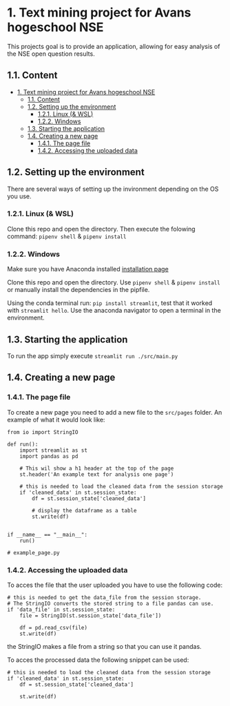 # 1. Text mining project for Avans hogeschool NSE
This projects goal is to provide an application, allowing for easy analysis of the NSE open question results.

## 1.1. Content
- [1. Text mining project for Avans hogeschool NSE](#1-text-mining-project-for-avans-hogeschool-nse)
  - [1.1. Content](#11-content)
  - [1.2. Setting up the environment](#12-setting-up-the-environment)
    - [1.2.1. Linux (\& WSL)](#121-linux--wsl)
    - [1.2.2. Windows](#122-windows)
  - [1.3. Starting the application](#13-starting-the-application)
  - [1.4. Creating a new page](#14-creating-a-new-page)
    - [1.4.1. The page file](#141-the-page-file)
    - [1.4.2. Accessing the uploaded data](#142-accessing-the-uploaded-data)


## 1.2. Setting up the environment
There are several ways of setting up the invironment depending on the OS you use.

### 1.2.1. Linux (& WSL)
Clone this repo and open the directory. Then execute the folowing command: `pipenv shell` & `pipenv install`

### 1.2.2. Windows
Make sure you have Anaconda installed [installation page](https://docs.anaconda.com/anaconda/install/windows/)

Clone this repo and open the directory. Use `pipenv shell` & `pipenv install` or manually install the dependencies in the pipfile.

Using the conda terminal run: `pip install streamlit`, test that it worked with `streamlit hello`. Use the anaconda navigator to open a terminal in the environment.

## 1.3. Starting the application
To run the app simply execute `streamlit run ./src/main.py`

## 1.4. Creating a new page

### 1.4.1. The page file
To create a new page you need to add a new file to the `src/pages` folder. An example of what it would look like:

    from io import StringIO

    def run():
        import streamlit as st
        import pandas as pd

        # This wil show a h1 header at the top of the page
        st.header('An example text for analysis one page')

        # this is needed to load the cleaned data from the session storage
        if 'cleaned_data' in st.session_state:
            df = st.session_state['cleaned_data']

            # display the dataframe as a table
            st.write(df)


    if __name__ == "__main__":
        run()
    
    # example_page.py

### 1.4.2. Accessing the uploaded data
To acces the file that the user uploaded you have to use the following code:

    # this is needed to get the data_file from the session storage.
    # The StringIO converts the stored string to a file pandas can use.
    if 'data_file' in st.session_state:
        file = StringIO(st.session_state['data_file'])

        df = pd.read_csv(file)
        st.write(df)
the StringIO makes a file from a string so that you can use it pandas.

To acces the processed data the following snippet can be used:

    # this is needed to load the cleaned data from the session storage
    if 'cleaned_data' in st.session_state:
        df = st.session_state['cleaned_data']

        st.write(df)
